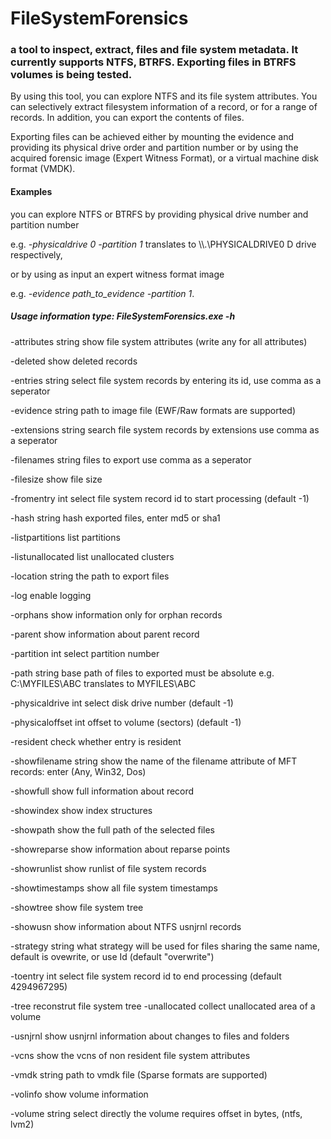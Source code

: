 FileSystemForensics
============

### a tool to inspect, extract, files and file system metadata. It currently supports NTFS,  BTRFS. Exporting files in BTRFS volumes is being tested.



By using this tool, you can explore NTFS and its file system attributes. You can selectively extract filesystem information of a record, or for a range of records. In addition, you can export the contents of files. 

Exporting files can be achieved either by mounting the evidence and providing its physical drive order and partition number or by using the acquired forensic image (Expert Witness Format), or a virtual machine disk format (VMDK). 

#### Examples #####
you can explore NTFS or BTRFS by providing physical drive number and partition number 

e.g. *-physicaldrive 0 -partition 1* translates to \\\\.\\PHYSICALDRIVE0 D drive respectively,


or by using as input an expert witness format image 

e.g. *-evidence path_to_evidence -partition 1*.

##### Usage information  type: FileSystemForensics.exe -h #####

 
  -attributes string
        show file system attributes (write any for all attributes)
 
  -deleted
        show deleted records
 
  -entries string
        select file system records by entering its id, use comma as a seperator
 
  -evidence string
        path to image file (EWF/Raw formats are supported)
 
  -extensions string
        search file system records by extensions use comma as a seperator
 
  -filenames string
        files to export use comma as a seperator
 
  -filesize
        show file size
 
  -fromentry int
        select file system record id to start processing (default -1)
 
  -hash string
        hash exported files, enter md5 or sha1
 
  -listpartitions
        list partitions
 
  -listunallocated
        list unallocated clusters
 
  -location string
        the path to export files
 
  -log
        enable logging
 
  -orphans
        show information only for orphan records
 
  -parent
        show information about parent record
 
  -partition int
        select partition number
 
  -path string
        base path of files to exported must be absolute e.g. C:\MYFILES\ABC translates to MYFILES\ABC
 
  -physicaldrive int
        select disk drive number (default -1)

  -physicaloffset int
        offset to volume (sectors) (default -1)

  -resident
        check whether entry is resident

  -showfilename string
        show the name of the filename attribute of MFT records: enter (Any, Win32, Dos)

  -showfull
        show full information about record

  -showindex
        show index structures

  -showpath
        show the full path of the selected files

  -showreparse
        show information about reparse points

  -showrunlist
        show runlist of file system records

  -showtimestamps
        show all file system timestamps

  -showtree
        show file system tree

  -showusn
        show information about NTFS usnjrnl records

  -strategy string
        what strategy will be used for files sharing the same name, default is ovewrite, or use Id (default "overwrite")

  -toentry int
        select file system record id to end processing (default 4294967295)

  -tree
        reconstrut file system tree
  -unallocated
        collect unallocated area of a volume

  -usnjrnl
        show usnjrnl information about changes to files and folders

  -vcns
        show the vcns of non resident file system attributes

  -vmdk string
        path to vmdk file (Sparse formats are supported)

  -volinfo
        show volume information

  -volume string
        select directly the volume requires offset in bytes, (ntfs, lvm2)